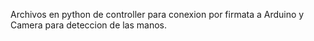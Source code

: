 Archivos en python de controller para conexion por firmata a Arduino y Camera para deteccion de las manos.
